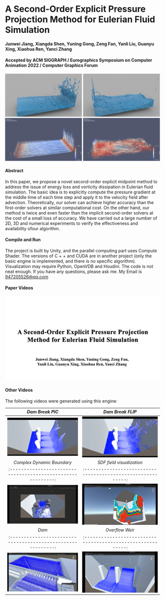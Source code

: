# A Second-Order Explicit Pressure Projection Method for Eulerian Fluid Simulation

#### Junwei Jiang, Xiangda Shen, Yuning Gong, Zeng Fan, Yanli Liu, Guanyu Xing, Xiaohua Ren, Yanci Zhang

#### Accepted by ACM SIGGRAPH / Eurographics Symposium on Computer Animation 2022 / Computer Graphics Forum

![image](https://github.com/junwei-jiang/SOEPP-Fluid-Simulation/blob/main/images/Figure1_CoverPicture.png)

#### Abstract

In this paper, we propose a novel second-order explicit midpoint method to address the issue of energy loss and vorticity dissipation in Eulerian fluid simulation. The basic idea is to explicitly compute the pressure gradient at the middle time of each time step and apply it to the velocity field after advection. Theoretically, our solver can achieve higher accuracy than the first-order solvers at similar computational cost. On the other hand, our method is twice and even faster than the implicit second-order solvers at the cost of a small loss of accuracy. We have carried out a large number of 2D, 3D and numerical experiments to verify the effectiveness and availability ofour algorithm.

#### Compile and Run
The project is built by Unity, and the parallel computing part uses Compute Shader. The versions of C + + and CUDA are in another project (only the basic engine is implemented, and there is no specific algorithm). Visualization may require Python, OpenVDB and Houdini. The code is not neat enough. If you have any questions, please ask me. My Email is 947205526@qq.com

#### Paper Videos
[![Video](https://github.com/junwei-jiang/SOEPP-Fluid-Simulation/blob/main/images/First%20frame.png)](https://www.youtube.com/watch?v=OpJk6lVpw9Q)

#### Other Videos

The following videos were generated using this engine:

|             *Dam Break PIC*             |    *Dam Break FLIP*    |
| :----------------------------------------------------------: | :----------------------------------------------------------: |
| [![Video](https://github.com/junwei-jiang/SOEPP-Fluid-Simulation/blob/main/images/Dam%20Break%20PIC.png)](https://www.youtube.com/watch?v=gkT8r-dx-Oc) | [![Video](https://github.com/junwei-jiang/SOEPP-Fluid-Simulation/blob/main/images/Dam%20Break%20FLIP.png)](https://www.youtube.com/watch?v=ap1wn4v9Y0I)
|             *Complex Dynamic Boundary*             |    *SDF field visualization*    |
| :----------------------------------------------------------: | :----------------------------------------------------------: |
| [![Video](https://github.com/junwei-jiang/SOEPP-Fluid-Simulation/blob/main/images/Complex%20Dynamic%20Boundary.png)](https://www.youtube.com/watch?v=2p0gEe0cDX0) | [![Video](https://github.com/junwei-jiang/SOEPP-Fluid-Simulation/blob/main/images/SDF%20field%20visualization.png)](https://www.youtube.com/watch?v=YwoxHR0Mffw) 
|             *Dam*             |    *Overflow Weir*    |
| :----------------------------------------------------------: | :----------------------------------------------------------: |
| [![Video](https://github.com/junwei-jiang/SOEPP-Fluid-Simulation/blob/main/images/Dam.png)](https://www.youtube.com/watch?v=WP8THyQTKhI) | [![Video](https://github.com/junwei-jiang/SOEPP-Fluid-Simulation/blob/main/images/Overflow%20Weir.png)](https://www.youtube.com/watch?v=aNk-95Fd9eY) 
